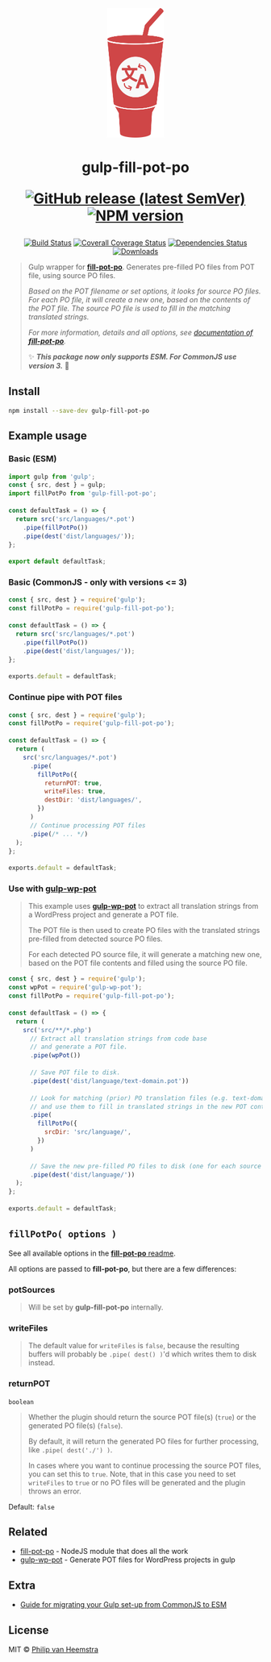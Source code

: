<p align="center">
    <img height="257" width="114" src="https://raw.githubusercontent.com/vheemstra/gulp-fill-pot-po/main/logo.svg">
</p>

<h1 align="center">
gulp-fill-pot-po<br/>

[![GitHub release (latest SemVer)][release-image]][release-url] [![NPM version][npm-image]][npm-url]

</h1>
<div align="center">

[![Build Status][ci-image]][ci-url]
[![Coverall Coverage Status][coverage-image]][coverage-url]
[![Dependencies Status][deps-image]][deps-url]
[![Downloads][downloads-image]][npm-url]

</div>

> Gulp wrapper for [**fill-pot-po**][fpp-url]. Generates pre-filled PO files from POT file, using source PO files.
>
> _Based on the POT filename or set options, it looks for source PO files. For each PO file, it will create a new one, based on the contents of the POT file. The source PO file is used to fill in the matching translated strings._
>
> _For more information, details and all options, see [documentation of **fill-pot-po**][fpp-url]._
>
> ✨ **_This package now only supports ESM. For CommonJS use version 3._** 🎉

## Install

```bash
npm install --save-dev gulp-fill-pot-po
```

## Example usage

### Basic (ESM)

```js
import gulp from 'gulp';
const { src, dest } = gulp;
import fillPotPo from 'gulp-fill-pot-po';

const defaultTask = () => {
  return src('src/languages/*.pot')
    .pipe(fillPotPo())
    .pipe(dest('dist/languages/'));
};

export default defaultTask;
```

### Basic (CommonJS - only with versions <= 3)

```js
const { src, dest } = require('gulp');
const fillPotPo = require('gulp-fill-pot-po');

const defaultTask = () => {
  return src('src/languages/*.pot')
    .pipe(fillPotPo())
    .pipe(dest('dist/languages/'));
};

exports.default = defaultTask;
```

### Continue pipe with POT files

```js
const { src, dest } = require('gulp');
const fillPotPo = require('gulp-fill-pot-po');

const defaultTask = () => {
  return (
    src('src/languages/*.pot')
      .pipe(
        fillPotPo({
          returnPOT: true,
          writeFiles: true,
          destDir: 'dist/languages/',
        })
      )
      // Continue processing POT files
      .pipe(/* ... */)
  );
};

exports.default = defaultTask;
```

### Use with [gulp-wp-pot][gwpp-url]

> This example uses [**gulp-wp-pot**][gwpp-url] to extract all translation strings from a WordPress project and generate a POT file.
>
> The POT file is then used to create PO files with the translated strings pre-filled from detected source PO files.
>
> For each detected PO source file, it will generate a matching new one, based on the POT file contents and filled using the source PO file.

```js
const { src, dest } = require('gulp');
const wpPot = require('gulp-wp-pot');
const fillPotPo = require('gulp-fill-pot-po');

const defaultTask = () => {
  return (
    src('src/**/*.php')
      // Extract all translation strings from code base
      // and generate a POT file.
      .pipe(wpPot())

      // Save POT file to disk.
      .pipe(dest('dist/language/text-domain.pot'))

      // Look for matching (prior) PO translation files (e.g. text-domain-en_EN.po)
      // and use them to fill in translated strings in the new POT content.
      .pipe(
        fillPotPo({
          srcDir: 'src/language/',
        })
      )

      // Save the new pre-filled PO files to disk (one for each source PO file).
      .pipe(dest('dist/language/'))
  );
};

exports.default = defaultTask;
```

## `fillPotPo( options )`

See all available options in the [**fill-pot-po** readme](https://github.com/vHeemstra/fill-pot-po#options).

All options are passed to **fill-pot-po**, but there are a few differences:

### potSources

> Will be set by **gulp-fill-pot-po** internally.

### writeFiles

> The default value for `writeFiles` is `false`, because the resulting buffers will probably be `.pipe( dest() )`'d which writes them to disk instead.

### returnPOT

`boolean`

> Whether the plugin should return the source POT file(s) (`true`) or the generated PO file(s) (`false`).
>
> By default, it will return the generated PO files for further processing, like `.pipe( dest('./') )`.
>
> In cases where you want to continue processing the source POT files, you can set this to `true`. Note, that in this case you need to set `writeFiles` to `true` or no PO files will be generated and the plugin throws an error.

Default: `false`

## Related

- [fill-pot-po][fpp-url] - NodeJS module that does all the work
- [gulp-wp-pot][gwpp-url] - Generate POT files for WordPress projects in gulp

## Extra

- [Guide for migrating your Gulp set-up from CommonJS to ESM](https://gist.github.com/noraj/007a943dc781dc8dd3198a29205bae04)

## License

MIT © [Philip van Heemstra](https://github.com/vHeemstra)

[fpp-url]: http://github.com/vHeemstra/fill-pot-po
[gwpp-url]: http://github.com/wp-pot/gulp-wp-pot
[release-url]: https://github.com/vHeemstra/gulp-fill-pot-po/releases
[release-image]: https://img.shields.io/github/v/release/vHeemstra/gulp-fill-pot-po?sort=semver&logo=github&logoColor=959DA5&labelColor=444D56
[ci-url]: https://github.com/vHeemstra/gulp-fill-pot-po/actions/workflows/ci_push_on_main.yml
[ci-image]: https://img.shields.io/github/actions/workflow/status/vHeemstra/gulp-fill-pot-po/ci_push_on_main.yml?branch=main&label=lint%20%26%20test&logo=github&logoColor=959DA5&labelColor=444D56
[ci-image2]: https://github.com/vHeemstra/gulp-fill-pot-po/actions/workflows/ci_push_on_main.yml/badge.svg
[ci-image3]: https://img.shields.io/static/v1?logo=github&logoColor=959DA5&label=lint%20%26%20tests&labelColor=444D56&message=passing&color=34D058
[ci-image4]: https://img.shields.io/github/workflow/status/vHeemstra/gulp-fill-pot-po/Lint%20%7C%20Test%20%7C%20Release?label=lint%20%26%20test&logo=github&logoColor=959DA5&labelColor=444D56
[coverage-url]: https://coveralls.io/github/vHeemstra/gulp-fill-pot-po?branch=main
[coverage-image]: https://img.shields.io/coveralls/github/vHeemstra/gulp-fill-pot-po?logo=coveralls&logoColor=959DA5&labelColor=444D56
[coverage-image_]: https://coveralls.io/repos/github/vHeemstra/gulp-fill-pot-po/badge.svg?branch=main
[coverage-url2]: https://codecov.io/gh/vHeemstra/gulp-fill-pot-po
[coverage-image2]: https://codecov.io/gh/vHeemstra/gulp-fill-pot-po/branch/main/graph/badge.svg?token=sZaKGStMXg
[deps-url]: https://libraries.io/npm/gulp-fill-pot-po
[deps-image]: https://img.shields.io/librariesio/release/npm/gulp-fill-pot-po?logo=libraries.io&logoColor=959DA5&labelColor=444D56
[deps-image2]: https://img.shields.io/librariesio/github/vHeemstra/gulp-fill-pot-po?logo=libraries.io&logoColor=959DA5&labelColor=444D56
[npm-url]: https://www.npmjs.com/package/gulp-fill-pot-po
[npm-image]: https://img.shields.io/npm/v/gulp-fill-pot-po.svg?color=cb0000&labelColor=444D56&logo=data:image/svg+xml;base64,PHN2ZyByb2xlPSJpbWciIHZpZXdCb3g9IjAgMCAyNCAyNCIgeG1sbnM9Imh0dHA6Ly93d3cudzMub3JnLzIwMDAvc3ZnIj48cGF0aCBmaWxsPSIjOTU5REE1IiBkPSJNMS43NjMgMEMuNzg2IDAgMCAuNzg2IDAgMS43NjN2MjAuNDc0QzAgMjMuMjE0Ljc4NiAyNCAxLjc2MyAyNGgyMC40NzRjLjk3NyAwIDEuNzYzLS43ODYgMS43NjMtMS43NjNWMS43NjNDMjQgLjc4NiAyMy4yMTQgMCAyMi4yMzcgMHpNNS4xMyA1LjMyM2wxMy44MzcuMDE5LS4wMDkgMTMuODM2aC0zLjQ2NGwuMDEtMTAuMzgyaC0zLjQ1NkwxMi4wNCAxOS4xN0g1LjExM3oiPjwvcGF0aD48L3N2Zz4=
[downloads-image]: https://img.shields.io/npm/dm/gulp-fill-pot-po.svg?labelColor=444D56&logo=data:image/svg+xml;base64,PHN2ZyByb2xlPSJpbWciIHZpZXdCb3g9IjAgMCAyNCAyNCIgeG1sbnM9Imh0dHA6Ly93d3cudzMub3JnLzIwMDAvc3ZnIj48cGF0aCBmaWxsPSIjOTU5REE1IiBkPSJNMS43NjMgMEMuNzg2IDAgMCAuNzg2IDAgMS43NjN2MjAuNDc0QzAgMjMuMjE0Ljc4NiAyNCAxLjc2MyAyNGgyMC40NzRjLjk3NyAwIDEuNzYzLS43ODYgMS43NjMtMS43NjNWMS43NjNDMjQgLjc4NiAyMy4yMTQgMCAyMi4yMzcgMHpNNS4xMyA1LjMyM2wxMy44MzcuMDE5LS4wMDkgMTMuODM2aC0zLjQ2NGwuMDEtMTAuMzgyaC0zLjQ1NkwxMi4wNCAxOS4xN0g1LjExM3oiPjwvcGF0aD48L3N2Zz4=
